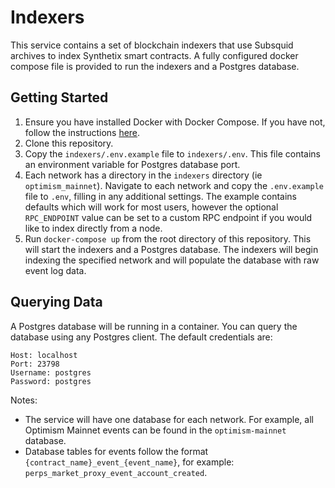 # Indexers

This service contains a set of blockchain indexers that use Subsquid archives to index Synthetix smart contracts. A fully configured docker compose file is provided to run the indexers and a Postgres database. 

## Getting Started

1. Ensure you have installed Docker with Docker Compose. If you have not, follow the instructions [here](https://docs.docker.com/compose/install/).
1. Clone this repository.
1. Copy the `indexers/.env.example` file to `indexers/.env`. This file contains an environment variable for Postgres database port.
1. Each network has a directory in the `indexers` directory (ie `optimism_mainnet`). Navigate to each network and copy the `.env.example` file to `.env`, filling in any additional settings. The example contains defaults which will work for most users, however the optional `RPC_ENDPOINT` value can be set to a custom RPC endpoint if you would like to index directly from a node.
1. Run `docker-compose up` from the root directory of this repository. This will start the indexers and a Postgres database. The indexers will begin indexing the specified network and will populate the database with raw event log data.

## Querying Data

A Postgres database will be running in a container. You can query the database using any Postgres client. The default credentials are:

```
Host: localhost
Port: 23798
Username: postgres
Password: postgres
```

Notes:
* The service will have one database for each network. For example, all Optimism Mainnet events can be found in the `optimism-mainnet` database.
* Database tables for events follow the format `{contract_name}_event_{event_name}`, for example: `perps_market_proxy_event_account_created`.
